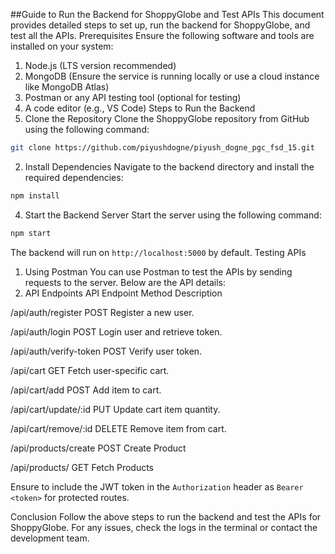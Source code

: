 ##Guide to Run the Backend for ShoppyGlobe and Test APIs
This document provides detailed steps to set up, run the backend for ShoppyGlobe, and test all the APIs.
Prerequisites
Ensure the following software and tools are installed on your system:
1. Node.js (LTS version recommended)
2. MongoDB (Ensure the service is running locally or use a cloud instance like MongoDB Atlas)
3. Postman or any API testing tool (optional for testing)
4. A code editor (e.g., VS Code)
Steps to Run the Backend
1. Clone the Repository
Clone the ShoppyGlobe repository from GitHub using the following command:
```bash
git clone https://github.com/piyushdogne/piyush_dogne_pgc_fsd_15.git
```
2. Install Dependencies
Navigate to the backend directory and install the required dependencies:
```bash
npm install
```
4. Start the Backend Server
Start the server using the following command:
```bash
npm start
```
The backend will run on `http://localhost:5000` by default.
Testing APIs
1. Using Postman
You can use Postman to test the APIs by sending requests to the server. Below are the API details:
2. API Endpoints
API Endpoint	Method	Description

/api/auth/register	POST	Register a new user.

/api/auth/login	POST	Login user and retrieve token.

/api/auth/verify-token	POST	Verify user token.

/api/cart	GET	Fetch user-specific cart.

/api/cart/add	POST	Add item to cart.

/api/cart/update/:id	PUT	Update cart item quantity.

/api/cart/remove/:id	DELETE	Remove item from cart.

/api/products/create POST Create Product

/api/products/ GET Fetch Products

Ensure to include the JWT token in the `Authorization` header as `Bearer <token>` for protected routes.

Conclusion
Follow the above steps to run the backend and test the APIs for ShoppyGlobe. For any issues, check the logs in the terminal or contact the development team.
